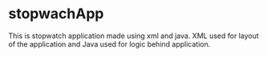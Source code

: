 # stopwachApp
This is stopwatch application made using xml and java. XML used for layout of the application and Java used for logic behind application.
